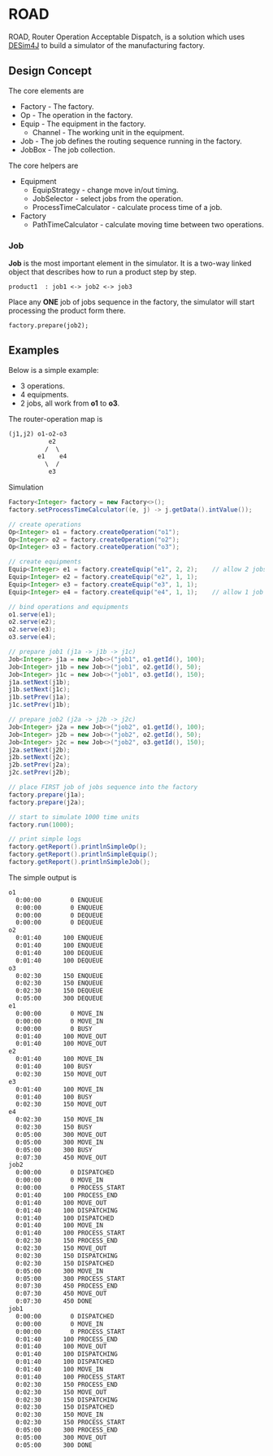 ROAD 
===

ROAD,  Router Operation Acceptable Dispatch, is a solution which uses [DESim4J](https://github.com/uia4j/uia-sim) to build a simulator of the manufacturing factory.

## Design Concept

The core elements are

* Factory - The factory.
* Op - The operation in the factory.
* Equip - The equipment in the factory.
    * Channel - The working unit in the equipment.
* Job - The job defines the routing sequence running in the factory.
* JobBox - The job collection.

The core helpers are

* Equipment
  * EquipStrategy - change move in/out timing.
  * JobSelector - select jobs from the operation.
  * ProcessTimeCalculator - calculate process time of a job.
* Factory
  * PathTimeCalculator - calculate moving time between two operations.

### Job
__Job__ is the most important element in the simulator. It is a two-way linked object that describes how to run a product step by step.

```
product1  : job1 <-> job2 <-> job3
```

Place any __ONE__ job of jobs sequence in the factory, the simulator will start processing the product form there.

```
factory.prepare(job2);
```


## Examples

Below is a simple example:

* 3 operations.
* 4 equipments.
* 2 jobs, all work from __o1__ to __o3__.

The router-operation map is

```txt
(j1,j2) o1-o2-o3
           e2
          /  \
        e1    e4
          \  /
           e3
```

Simulation

```java
Factory<Integer> factory = new Factory<>();
factory.setProcessTimeCalculator((e, j) -> j.getData().intValue());

// create operations
Op<Integer> o1 = factory.createOperation("o1");
Op<Integer> o2 = factory.createOperation("o2");
Op<Integer> o3 = factory.createOperation("o3");

// create equipments
Equip<Integer> e1 = factory.createEquip("e1", 2, 2);    // allow 2 jobs at the same time.
Equip<Integer> e2 = factory.createEquip("e2", 1, 1);
Equip<Integer> e3 = factory.createEquip("e3", 1, 1);
Equip<Integer> e4 = factory.createEquip("e4", 1, 1);    // allow 1 job only.

// bind operations and equipments
o1.serve(e1);
o2.serve(e2);
o2.serve(e3);
o3.serve(e4);

// prepare job1 (j1a -> j1b -> j1c)
Job<Integer> j1a = new Job<>("job1", o1.getId(), 100);
Job<Integer> j1b = new Job<>("job1", o2.getId(), 50);
Job<Integer> j1c = new Job<>("job1", o3.getId(), 150);
j1a.setNext(j1b);
j1b.setNext(j1c);
j1b.setPrev(j1a);
j1c.setPrev(j1b);

// prepare job2 (j2a -> j2b -> j2c)
Job<Integer> j2a = new Job<>("job2", o1.getId(), 100);
Job<Integer> j2b = new Job<>("job2", o2.getId(), 50);
Job<Integer> j2c = new Job<>("job2", o3.getId(), 150);
j2a.setNext(j2b);
j2b.setNext(j2c);
j2b.setPrev(j2a);
j2c.setPrev(j2b);

// place FIRST job of jobs sequence into the factory
factory.prepare(j1a);
factory.prepare(j2a);

// start to simulate 1000 time units
factory.run(1000);

// print simple logs
factory.getReport().printlnSimpleOp();
factory.getReport().printlnSimpleEquip();
factory.getReport().printlnSimpleJob();

```

The simple output is
```txt
o1
  0:00:00        0 ENQUEUE        
  0:00:00        0 ENQUEUE        
  0:00:00        0 DEQUEUE        
  0:00:00        0 DEQUEUE        
o2
  0:01:40      100 ENQUEUE        
  0:01:40      100 ENQUEUE        
  0:01:40      100 DEQUEUE        
  0:01:40      100 DEQUEUE        
o3
  0:02:30      150 ENQUEUE        
  0:02:30      150 ENQUEUE        
  0:02:30      150 DEQUEUE        
  0:05:00      300 DEQUEUE        
e1
  0:00:00        0 MOVE_IN        
  0:00:00        0 MOVE_IN        
  0:00:00        0 BUSY           
  0:01:40      100 MOVE_OUT       
  0:01:40      100 MOVE_OUT       
e2
  0:01:40      100 MOVE_IN        
  0:01:40      100 BUSY           
  0:02:30      150 MOVE_OUT       
e3
  0:01:40      100 MOVE_IN        
  0:01:40      100 BUSY           
  0:02:30      150 MOVE_OUT       
e4
  0:02:30      150 MOVE_IN        
  0:02:30      150 BUSY           
  0:05:00      300 MOVE_OUT       
  0:05:00      300 MOVE_IN        
  0:05:00      300 BUSY           
  0:07:30      450 MOVE_OUT       
job2
  0:00:00        0 DISPATCHED     
  0:00:00        0 MOVE_IN        
  0:00:00        0 PROCESS_START  
  0:01:40      100 PROCESS_END    
  0:01:40      100 MOVE_OUT       
  0:01:40      100 DISPATCHING    
  0:01:40      100 DISPATCHED     
  0:01:40      100 MOVE_IN        
  0:01:40      100 PROCESS_START  
  0:02:30      150 PROCESS_END    
  0:02:30      150 MOVE_OUT       
  0:02:30      150 DISPATCHING    
  0:02:30      150 DISPATCHED     
  0:05:00      300 MOVE_IN        
  0:05:00      300 PROCESS_START  
  0:07:30      450 PROCESS_END    
  0:07:30      450 MOVE_OUT       
  0:07:30      450 DONE           
job1
  0:00:00        0 DISPATCHED     
  0:00:00        0 MOVE_IN        
  0:00:00        0 PROCESS_START  
  0:01:40      100 PROCESS_END    
  0:01:40      100 MOVE_OUT       
  0:01:40      100 DISPATCHING    
  0:01:40      100 DISPATCHED     
  0:01:40      100 MOVE_IN        
  0:01:40      100 PROCESS_START  
  0:02:30      150 PROCESS_END    
  0:02:30      150 MOVE_OUT       
  0:02:30      150 DISPATCHING    
  0:02:30      150 DISPATCHED     
  0:02:30      150 MOVE_IN        
  0:02:30      150 PROCESS_START  
  0:05:00      300 PROCESS_END    
  0:05:00      300 MOVE_OUT       
  0:05:00      300 DONE           
```
